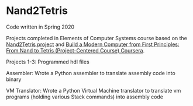 # Nand2Tetris

Code written in Spring 2020

Projects completed in Elements of Computer Systems course based on the [Nand2Tetris project](https://www.nand2tetris.org/course) and [Build a Modern Computer from First Principles: From Nand to Tetris (Project-Centered Course) Coursera](https://www.coursera.org/learn/build-a-computer).

Projects 1-3:
Programmed hdl files

Assembler: Wrote a Python assembler to translate assembly code into binary

VM Translator: Wrote a Python Virtual Machine translator to translate vm programs (holding various Stack commands) into assembly code
